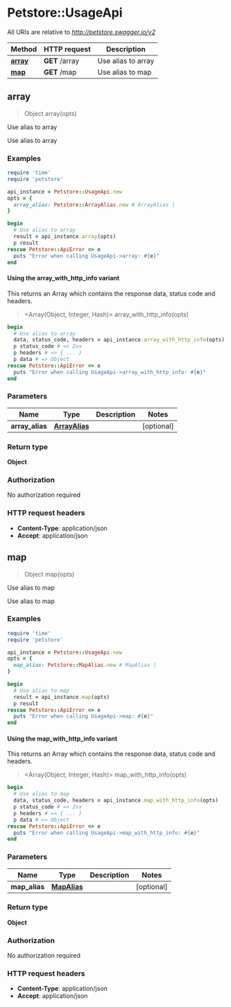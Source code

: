# Petstore::UsageApi

All URIs are relative to *http://petstore.swagger.io/v2*

| Method | HTTP request | Description |
| ------ | ------------ | ----------- |
| [**array**](UsageApi.md#array) | **GET** /array | Use alias to array |
| [**map**](UsageApi.md#map) | **GET** /map | Use alias to map |


## array

> Object array(opts)

Use alias to array

Use alias to array

### Examples

```ruby
require 'time'
require 'petstore'

api_instance = Petstore::UsageApi.new
opts = {
  array_alias: Petstore::ArrayAlias.new # ArrayAlias | 
}

begin
  # Use alias to array
  result = api_instance.array(opts)
  p result
rescue Petstore::ApiError => e
  puts "Error when calling UsageApi->array: #{e}"
end
```

#### Using the array_with_http_info variant

This returns an Array which contains the response data, status code and headers.

> <Array(Object, Integer, Hash)> array_with_http_info(opts)

```ruby
begin
  # Use alias to array
  data, status_code, headers = api_instance.array_with_http_info(opts)
  p status_code # => 2xx
  p headers # => { ... }
  p data # => Object
rescue Petstore::ApiError => e
  puts "Error when calling UsageApi->array_with_http_info: #{e}"
end
```

### Parameters

| Name | Type | Description | Notes |
| ---- | ---- | ----------- | ----- |
| **array_alias** | [**ArrayAlias**](ArrayAlias.md) |  | [optional] |

### Return type

**Object**

### Authorization

No authorization required

### HTTP request headers

- **Content-Type**: application/json
- **Accept**: application/json


## map

> Object map(opts)

Use alias to map

Use alias to map

### Examples

```ruby
require 'time'
require 'petstore'

api_instance = Petstore::UsageApi.new
opts = {
  map_alias: Petstore::MapAlias.new # MapAlias | 
}

begin
  # Use alias to map
  result = api_instance.map(opts)
  p result
rescue Petstore::ApiError => e
  puts "Error when calling UsageApi->map: #{e}"
end
```

#### Using the map_with_http_info variant

This returns an Array which contains the response data, status code and headers.

> <Array(Object, Integer, Hash)> map_with_http_info(opts)

```ruby
begin
  # Use alias to map
  data, status_code, headers = api_instance.map_with_http_info(opts)
  p status_code # => 2xx
  p headers # => { ... }
  p data # => Object
rescue Petstore::ApiError => e
  puts "Error when calling UsageApi->map_with_http_info: #{e}"
end
```

### Parameters

| Name | Type | Description | Notes |
| ---- | ---- | ----------- | ----- |
| **map_alias** | [**MapAlias**](MapAlias.md) |  | [optional] |

### Return type

**Object**

### Authorization

No authorization required

### HTTP request headers

- **Content-Type**: application/json
- **Accept**: application/json

